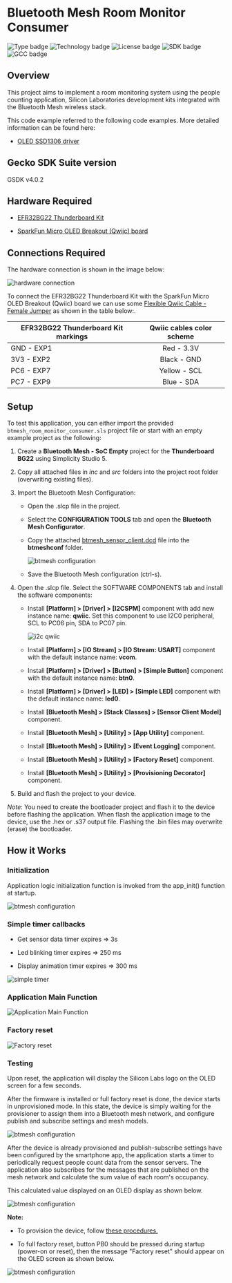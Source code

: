 # Bluetooth Mesh Room Monitor Consumer #
![Type badge](https://img.shields.io/badge/Type-Virtual%20application-green)
![Technology badge](https://img.shields.io/badge/Technology-Bluetooth%20Mesh-green)
![License badge](https://img.shields.io/badge/License-Zlib-green)
![SDK badge](https://img.shields.io/badge/SDK-v4.0.2-green)
![GCC badge](https://img.shields.io/endpoint?url=https://raw.githubusercontent.com/SiliconLabs/application_examples_ci/master/bluetooth_mesh_applications/btmesh_room_monitor_consumer_gcc.json)

## Overview ##

This project aims to implement a room monitoring system using the people counting application, Silicon Laboratories development kits integrated with the Bluetooth Mesh wireless stack.

This code example referred to the following code examples. More detailed information can be found here:

- [OLED SSD1306 driver](https://github.com/SiliconLabs/platform_hardware_drivers/tree/master/oled_ssd1306_i2c)

## Gecko SDK Suite version ##

GSDK v4.0.2

## Hardware Required ##

- [EFR32BG22 Thunderboard Kit](https://www.silabs.com/development-tools/thunderboard/thunderboard-bg22-kit)

- [SparkFun Micro OLED Breakout (Qwiic) board](https://www.sparkfun.com/products/14532)

## Connections Required ##

The hardware connection is shown in the image below:

![hardware connection](images/hardware_connection.png)

To connect the EFR32BG22 Thunderboard Kit with the SparkFun Micro OLED Breakout (Qwiic) board we can use some [Flexible Qwiic Cable - Female Jumper](https://www.sparkfun.com/products/17261) as shown in the table below:.

| EFR32BG22 Thunderboard Kit markings |  Qwiic cables color scheme  |
|-------------------------------------|:---------------------------:|
| GND - EXP1                          |  Red - 3.3V                 |
| 3V3 - EXP2                          |  Black - GND                |
| PC6 - EXP7                          |  Yellow - SCL               |
| PC7 - EXP9                          |  Blue - SDA                 |

## Setup ##

To test this application, you can either import the provided `btmesh_room_monitor_consumer.sls` project file or start with an empty example project as the following:

1. Create a **Bluetooth Mesh - SoC Empty** project for the **Thunderboard BG22** using Simplicity Studio 5.

2. Copy all attached files in *inc* and *src* folders into the project root folder (overwriting existing files).

3. Import the Bluetooth Mesh Configuration:

   - Open the .slcp file in the project.

   - Select the **CONFIGURATION TOOLS** tab and open the **Bluetooth Mesh Configurator**.

   - Copy the attached [btmesh_sensor_client.dcd](config/btmesh_sensor_client.dcd) file into the **btmeshconf** folder.

     ![btmesh configuration](images/btmeshconf.png)

   - Save the Bluetooth Mesh configuration (ctrl-s).

4. Open the .slcp file. Select the SOFTWARE COMPONENTS tab and install the software components:

    - Install **[Platform] > [Driver] > [I2CSPM]** component with add new instance name: **qwiic**. Set this component to use I2C0 peripheral, SCL to PC06 pin, SDA to PC07 pin.

        ![i2c qwiic](images/i2c_qwiic.png)

    - Install **[Platform] > [IO Stream] > [IO Stream: USART]** component with the default instance name: **vcom**.

    - Install **[Platform] > [Driver] > [Button] > [Simple Button]** component with the default instance name: **btn0**.

    - Install **[Platform] > [Driver] > [LED] > [Simple LED]** component with the default instance name: **led0**.

    - Install **[Bluetooth Mesh] > [Stack Classes] > [Sensor Client Model]** component.

    - Install **[Bluetooth Mesh] > [Utility] > [App Utility]** component.

    - Install **[Bluetooth Mesh] > [Utility] > [Event Logging]** component.

    - Install **[Bluetooth Mesh] > [Utility] > [Factory Reset]** component.

    - Install **[Bluetooth Mesh] > [Utility] > [Provisioning Decorator]** component.

5. Build and flash the project to your device.

*Note*: You need to create the bootloader project and flash it to the device before flashing the application. When flash the application image to the device, use the .hex or .s37 output file. Flashing the .bin files may overwrite (erase) the bootloader.

## How it Works ##

### Initialization ###

Application logic initialization function is invoked from the app_init() function at startup.

![btmesh configuration](images/initialize.png)

### Simple timer callbacks ###

- Get sensor data timer expires => 3s

- Led blinking timer expires => 250 ms

- Display animation timer expires => 300 ms

![simple timer](images/simple_timer.png)

### Application Main Function ###

![Application Main Function](images/main.png)

### Factory reset ###

![Factory reset](images/btn0.png)

### Testing ###

Upon reset, the application will display the Silicon Labs logo on the OLED screen for a few seconds.

After the firmware is installed or full factory reset is done, the device starts in unprovisioned mode. In this state, the device is simply waiting for the provisioner to assign them into a Bluetooth mesh network, and configure publish and subscribe settings and mesh models.

![btmesh configuration](images/unprovision_display.gif)

After the device is already provisioned and publish-subscribe settings have been configured by the smartphone app, the application starts a timer to periodically request people count data from the sensor servers. The application also subscribes for the messages that are published on the mesh network and calculate the sum value of each room's occupancy.

This calculated value displayed on an OLED display as shown below.

![btmesh configuration](images/people_count.png)

**Note:**

- To provision the device, follow [these procedures.](../README.md)

- To full factory reset, button PB0 should be pressed during startup (power-on or reset), then the message "Factory reset" should appear on the OLED screen as shown below.

![btmesh configuration](images/factory_reset.png)
